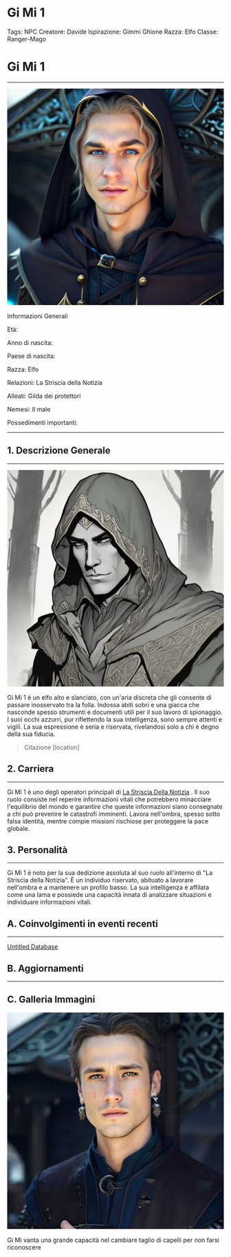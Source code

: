 # Gi Mi 1

Tags: NPC
Creatore: Davide
Ispirazione: Gimmi Ghione
Razza: Elfo
Classe: Ranger-Mago

# Gi Mi 1

---

![hooded-fantasy-elf-.png](Gi%20Mi%201%20cab17ff310e546dc9f1f92664fedf682/hooded-fantasy-elf-.png)

Informazioni Generali

Età:

Anno di nascita:

Paese di nascita:

Razza: Elfo

Relazioni: La Striscia della Notizia

Alleati: Gilda dei protettori

Nemesi: Il male

Possedimenti importanti:

---

## 1. Descrizione Generale

---

![create-a-portrait-style-image-of-elrandir-an-elven-operative-from-the-news-strip-in-a-covert-sit.png](Gi%20Mi%201%20cab17ff310e546dc9f1f92664fedf682/create-a-portrait-style-image-of-elrandir-an-elven-operative-from-the-news-strip-in-a-covert-sit.png)

Gi Mi 1 è un elfo alto e slanciato, con un'aria discreta che gli consente di passare inosservato tra la folla. Indossa abiti sobri e una giacca che nasconde spesso strumenti e documenti utili per il suo lavoro di spionaggio. I suoi occhi azzurri, pur riflettendo la sua intelligenza, sono sempre attenti e vigili. La sua espressione è seria e riservata, rivelandosi solo a chi è degno della sua fiducia.

> Citazione [location]
> 

## 2. Carriera

---

Gi Mi 1 è uno degli operatori principali di [La Striscia Della Notizia](https://www.notion.so/La-Striscia-Della-Notizia-58157109cdb44626b1d92668711114d1?pvs=21) . Il suo ruolo consiste nel reperire informazioni vitali che potrebbero minacciare l'equilibrio del mondo e garantire che queste informazioni siano consegnate a chi può prevenire le catastrofi imminenti. Lavora nell'ombra, spesso sotto falsa identità, mentre compie missioni rischiose per proteggere la pace globale.

## 3. Personalità

---

Gi Mi 1 è noto per la sua dedizione assoluta al suo ruolo all'interno di "La Striscia della Notizia". È un individuo riservato, abituato a lavorare nell'ombra e a mantenere un profilo basso. La sua intelligenza è affilata come una lama e possiede una capacità innata di analizzare situazioni e individuare informazioni vitali.

## A. Coinvolgimenti in eventi recenti

---

[Untitled Database](Gi%20Mi%201%20cab17ff310e546dc9f1f92664fedf682/Untitled%20Database%2004658c200c5a4cedbb672aee61ba2af3.csv)

## B. Aggiornamenti

---

[](Gi%20Mi%201%20cab17ff310e546dc9f1f92664fedf682/Untitled%20e444802359d547a8adcf33286185100d.csv)

## C. Galleria Immagini

![Gi Mi vanta una grande capacità nel cambiare taglio di capelli per non farsi riconoscere](Gi%20Mi%201%20cab17ff310e546dc9f1f92664fedf682/a-fantasy-male-character-set-in-medieval-market-.png)

Gi Mi vanta una grande capacità nel cambiare taglio di capelli per non farsi riconoscere